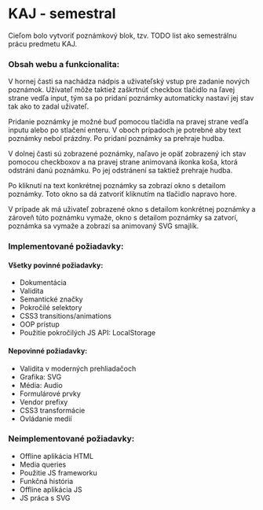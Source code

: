 # KAJ - semestral

Cieľom bolo vytvoriť poznámkový blok, tzv. TODO list ako semestrálnu prácu predmetu KAJ.

### Obsah webu a funkcionalita:
V hornej časti sa nachádza nádpis a uživateľský vstup pre zadanie nových poznámok. Užívateľ môže taktiež zaškrtnúť checkbox tlačidlo na ľavej strane vedľa input, tým sa po pridaní poznámky automaticky nastaví jej stav tak ako to zadal uživateľ.

Pridanie poznámky je možné buď pomocou tlačidla na pravej strane vedľa inputu alebo po stlačení enteru. V oboch prípadoch je potrebné aby text poznámky nebol prázdny. Po pridaní poznámky sa prehraje hudba.

V dolnej časti sú zobrazené poznámky, naľavo je opäť zobrazený ich stav pomocou checkboxov a na pravej strane animovaná ikonka koša, ktorá odstráni danú poznámku. Po jej odstránení sa taktiež prehraje hudba.

Po kliknutí na text konkrétnej poznámky sa zobrazí okno s detailom poznámky. Toto okno sa dá zatvoriť kliknutím na tlačidlo napravo hore.

V prípade ak má uživateľ zobrazené okno s detailom konkrétnej poznámky a zároveň túto poznámku vymaže, okno s detailom poznámky sa zatvorí, poznámka sa vymaže a zobrazí sa animovaný SVG smajlík.

### Implementované požiadavky:
#### Všetky povinné požiadavky:
- Dokumentácia
- Validita
- Semantické značky
- Pokročilé selektory
- CSS3 transitions/animations
- OOP prístup
- Použitie pokročilých JS API: LocalStorage

#### Nepovinné požiadavky:
- Validita v moderných prehliadačoch
- Grafika: SVG
- Média: Audio
- Formulárové prvky
- Vendor prefixy
- CSS3 transformácie
- Ovládanie medií

### Neimplementované požiadavky:
- Offline aplikácia HTML
- Media queries
- Použitie JS frameworku
- Funkčná história
- Offline aplikácia JS
- JS práca s SVG